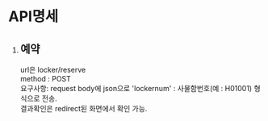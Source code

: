 <h1>API명세</h1>
<ol>
  <li><h2>예약</h2></li>
  url은 locker/reserve <br>
  method : POST <br>
  요구사항: request body에 json으로  'lockernum' : 사물함번호(예 : H01001) 형식으로 전송.<br>
  결과확인은 redirect된 화면에서 확인 가능.<br>
</ol>
